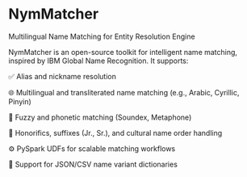 # NymMatcher
Multilingual Name Matching for Entity Resolution Engine 

NymMatcher is an open-source toolkit for intelligent name matching, inspired by IBM Global Name Recognition. It supports:

✅ Alias and nickname resolution

🌐 Multilingual and transliterated name matching (e.g., Arabic, Cyrillic, Pinyin)

🧠 Fuzzy and phonetic matching (Soundex, Metaphone)

🧩 Honorifics, suffixes (Jr., Sr.), and cultural name order handling

⚙️ PySpark UDFs for scalable matching workflows

📁 Support for JSON/CSV name variant dictionaries

